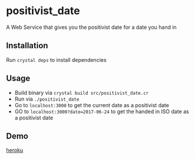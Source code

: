 # positivist_date

A Web Service that gives you the positivist date for a date you hand in

## Installation

Run `crystal deps` to install dependencies

## Usage

- Build binary via `crystal build src/positivist_date.cr`
- Run via `./positivist_date`
- Go to `localhost:3000` to get the current date as a positivist date
- GO to `localhost:3000?date=2017-06-24` to get the handed in ISO date as
a positivist date

## Demo

[heroku]()
